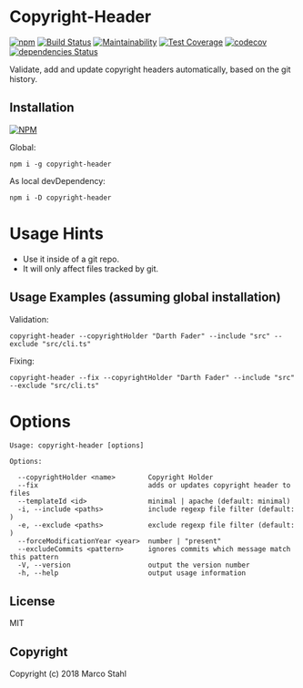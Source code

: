 # Copyright-Header 


[![npm](https://img.shields.io/npm/v/copyright-header.svg)](https://www.npmjs.com/package/copyright-header)
[![Build Status](https://travis-ci.org/shybyte/copyright-header.svg?branch=master)](https://travis-ci.org/shybyte/copyright-header)
[![Maintainability](https://api.codeclimate.com/v1/badges/86720e1fb8a232106f13/maintainability)](https://codeclimate.com/github/shybyte/copyright-header/maintainability)
[![Test Coverage](https://api.codeclimate.com/v1/badges/86720e1fb8a232106f13/test_coverage)](https://codeclimate.com/github/shybyte/copyright-header/test_coverage)
[![codecov](https://codecov.io/gh/shybyte/copyright-header/branch/master/graph/badge.svg)](https://codecov.io/gh/shybyte/copyright-header)
[![dependencies Status](https://david-dm.org/shybyte/copyright-header/status.svg)](https://david-dm.org/shybyte/copyright-header)


Validate, add and update copyright headers automatically, based on the git history.


## Installation

[![NPM](https://nodei.co/npm/copyright-header.png)](https://www.npmjs.com/package/copyright-header)

Global:
   
    npm i -g copyright-header
    
As local devDependency:
   
    npm i -D copyright-header
    
# Usage Hints

* Use it inside of a git repo.
* It will only affect files tracked by git.
   
## Usage Examples (assuming global installation)

Validation:

    copyright-header --copyrightHolder "Darth Fader" --include "src" --exclude "src/cli.ts"

Fixing:

    copyright-header --fix --copyrightHolder "Darth Fader" --include "src" --exclude "src/cli.ts"


# Options

    Usage: copyright-header [options]
  
    Options:
  
      --copyrightHolder <name>        Copyright Holder
      --fix                           adds or updates copyright header to files
      --templateId <id>               minimal | apache (default: minimal)
      -i, --include <paths>           include regexp file filter (default: )
      -e, --exclude <paths>           exclude regexp file filter (default: )
      --forceModificationYear <year>  number | "present"
      --excludeCommits <pattern>      ignores commits which message match this pattern
      -V, --version                   output the version number
      -h, --help                      output usage information



## License

MIT

## Copyright

Copyright (c) 2018 Marco Stahl